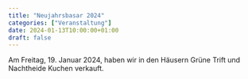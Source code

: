 ```yaml
---
title: "Neujahrsbasar 2024"
categories: ["Veranstaltung"]
date: 2024-01-13T10:00:00+01:00
draft: false
---
```


Am Freitag, 19. Januar 2024, haben wir in den Häusern Grüne Trift und Nachtheide Kuchen verkauft.
